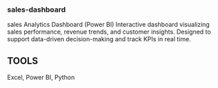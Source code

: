 ### sales-dashboard
sales Analytics Dashboard (Power BI) Interactive dashboard visualizing sales performance, revenue trends, and customer insights. Designed to support data-driven decision-making and track KPIs in real time.

## TOOLS
Excel, Power BI, Python
##

